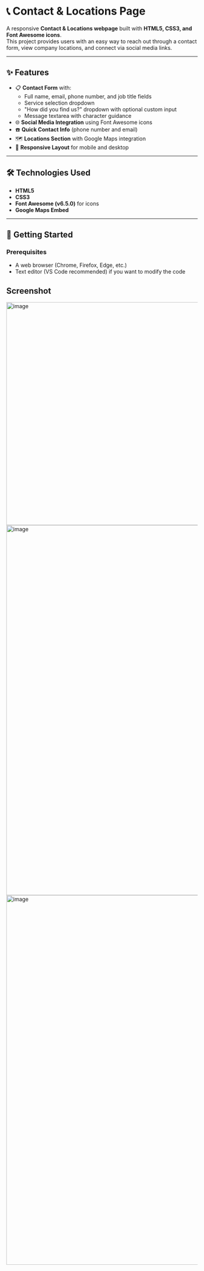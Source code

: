 # 📞 Contact & Locations Page

A responsive **Contact & Locations webpage** built with **HTML5, CSS3, and Font Awesome icons**.  
This project provides users with an easy way to reach out through a contact form, view company locations, and connect via social media links.

---

## ✨ Features
- 📋 **Contact Form** with:
  - Full name, email, phone number, and job title fields
  - Service selection dropdown
  - "How did you find us?" dropdown with optional custom input
  - Message textarea with character guidance
- 🌐 **Social Media Integration** using Font Awesome icons
- ☎️ **Quick Contact Info** (phone number and email)
- 🗺️ **Locations Section** with Google Maps integration
- 📱 **Responsive Layout** for mobile and desktop

---

## 🛠️ Technologies Used
- **HTML5**
- **CSS3**
- **Font Awesome (v6.5.0)** for icons
- **Google Maps Embed**

---

## 🚀 Getting Started

### Prerequisites
- A web browser (Chrome, Firefox, Edge, etc.)
- Text editor (VS Code recommended) if you want to modify the code

## Screenshot
<img width="1902" height="587" alt="image" src="https://github.com/user-attachments/assets/1a45263d-4921-443c-8fc2-1541cb4df5fa" />
<img width="1910" height="974" alt="image" src="https://github.com/user-attachments/assets/400a0c7c-5967-4676-981a-962ea9d8cd9d" />
<img width="1913" height="973" alt="image" src="https://github.com/user-attachments/assets/05c75309-a3e7-430c-b1c5-c560ee1e090f" />



